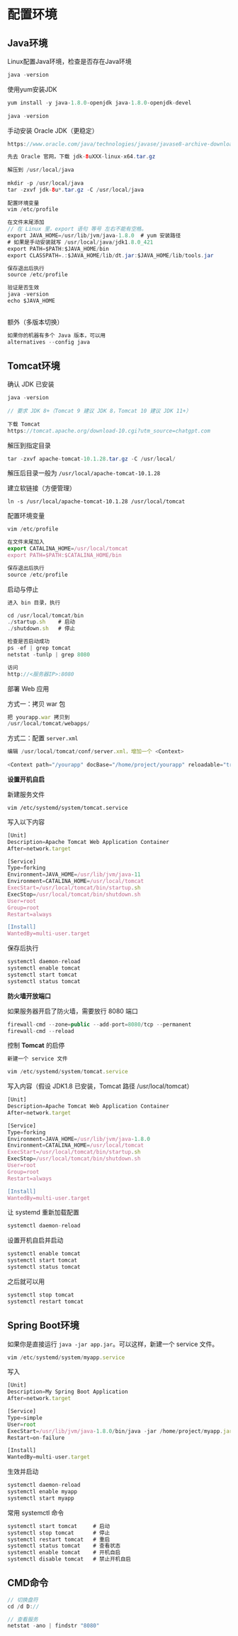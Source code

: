 # 配置环境

## Java环境

Linux配置Java环境，检查是否存在Java环境

```java
java -version
```

使用yum安装JDK

```java
yum install -y java-1.8.0-openjdk java-1.8.0-openjdk-devel
    
java -version
```

手动安装 Oracle JDK（更稳定）

```java
https://www.oracle.com/java/technologies/javase/javase8-archive-downloads.html?utm_source=chatgpt.com

先去 Oracle 官网，下载 jdk-8uXXX-linux-x64.tar.gz
    
解压到 /usr/local/java
    
mkdir -p /usr/local/java
tar -zxvf jdk-8u*.tar.gz -C /usr/local/java
    
配置环境变量
vim /etc/profile

在文件末尾添加
// 在 Linux 里，export 语句 等号 左右不能有空格。
export JAVA_HOME=/usr/lib/jvm/java-1.8.0  # yum 安装路径
# 如果是手动安装就写 /usr/local/java/jdk1.8.0_421
export PATH=$PATH:$JAVA_HOME/bin
export CLASSPATH=.:$JAVA_HOME/lib/dt.jar:$JAVA_HOME/lib/tools.jar

保存退出后执行
source /etc/profile

验证是否生效
java -version
echo $JAVA_HOME
    

```

额外（多版本切换）

```java
如果你的机器有多个 Java 版本，可以用
alternatives --config java
```



## Tomcat环境

确认 JDK 已安装

```java
java -version
    
// 要求 JDK 8+（Tomcat 9 建议 JDK 8，Tomcat 10 建议 JDK 11+）
    
下载 Tomcat
https://tomcat.apache.org/download-10.cgi?utm_source=chatgpt.com


```

解压到指定目录

```java
tar -zxvf apache-tomcat-10.1.28.tar.gz -C /usr/local/
```

解压后目录一般为 `/usr/local/apache-tomcat-10.1.28`

建立软链接（方便管理）

```
ln -s /usr/local/apache-tomcat-10.1.28 /usr/local/tomcat
```

配置环境变量

```ts
vim /etc/profile

在文件末尾加入
export CATALINA_HOME=/usr/local/tomcat
export PATH=$PATH:$CATALINA_HOME/bin

保存退出后执行
source /etc/profile
```

启动与停止

```ts
进入 bin 目录，执行

cd /usr/local/tomcat/bin
./startup.sh    # 启动
./shutdown.sh   # 停止

检查是否启动成功
ps -ef | grep tomcat
netstat -tunlp | grep 8080

访问
http://<服务器IP>:8080
```

部署 Web 应用

方式一：拷贝 war 包

```ts
把 yourapp.war 拷贝到
/usr/local/tomcat/webapps/
```

方式二：配置 `server.xml`

```ts
编辑 /usr/local/tomcat/conf/server.xml，增加一个 <Context>
    
<Context path="/yourapp" docBase="/home/project/yourapp" reloadable="true"/>
```

**设置开机自启**

新建服务文件

```
vim /etc/systemd/system/tomcat.service
```

写入以下内容

```ts
[Unit]
Description=Apache Tomcat Web Application Container
After=network.target

[Service]
Type=forking
Environment=JAVA_HOME=/usr/lib/jvm/java-11
Environment=CATALINA_HOME=/usr/local/tomcat
ExecStart=/usr/local/tomcat/bin/startup.sh
ExecStop=/usr/local/tomcat/bin/shutdown.sh
User=root
Group=root
Restart=always

[Install]
WantedBy=multi-user.target

```

保存后执行

```ts
systemctl daemon-reload
systemctl enable tomcat
systemctl start tomcat
systemctl status tomcat
```

**防火墙开放端口**

如果服务器开启了防火墙，需要放行 8080 端口

```java
firewall-cmd --zone=public --add-port=8080/tcp --permanent
firewall-cmd --reload

```

控制 **Tomcat** 的启停

```ts
新建一个 service 文件

vim /etc/systemd/system/tomcat.service
```

写入内容（假设 JDK1.8 已安装，Tomcat 路径 /usr/local/tomcat）

```ts
[Unit]
Description=Apache Tomcat Web Application Container
After=network.target

[Service]
Type=forking
Environment=JAVA_HOME=/usr/lib/jvm/java-1.8.0
Environment=CATALINA_HOME=/usr/local/tomcat
ExecStart=/usr/local/tomcat/bin/startup.sh
ExecStop=/usr/local/tomcat/bin/shutdown.sh
User=root
Group=root
Restart=always

[Install]
WantedBy=multi-user.target

```

让 systemd 重新加载配置

```ts
systemctl daemon-reload

```

设置开机自启并启动

```ts
systemctl enable tomcat
systemctl start tomcat
systemctl status tomcat

```

之后就可以用

```ts
systemctl stop tomcat
systemctl restart tomcat

```

## Spring Boot环境

如果你是直接运行 `java -jar app.jar`。可以这样，新建一个 service 文件。

```ts
vim /etc/systemd/system/myapp.service
```

写入

```ts
[Unit]
Description=My Spring Boot Application
After=network.target

[Service]
Type=simple
User=root
ExecStart=/usr/lib/jvm/java-1.8.0/bin/java -jar /home/project/myapp.jar --server.port=8081
Restart=on-failure

[Install]
WantedBy=multi-user.target
```

生效并启动

```ts
systemctl daemon-reload
systemctl enable myapp
systemctl start myapp

```

常用 systemctl 命令

```ts
systemctl start tomcat     # 启动
systemctl stop tomcat      # 停止
systemctl restart tomcat   # 重启
systemctl status tomcat    # 查看状态
systemctl enable tomcat    # 开机自启
systemctl disable tomcat   # 禁止开机自启

```

## CMD命令

```js
// 切换盘符
cd /d D:// 

// 查看服务
netstat -ano | findstr "8080"


```

